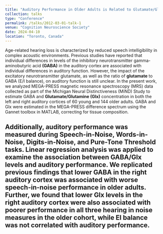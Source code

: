 ```yaml
---
title: "Auditory Performance in Older Adults is Related to Glutamate/Glutamine Concentration in Auditory Cortex."
collection: talks
type: "Conference"
permalink: /talks/2012-03-01-talk-1
venue: "Cognition Neuroscience Society"
date: 2024-04-10
location: "Toronto, Canada"
---
```


Age-related hearing loss is characterized by reduced speech intelligibility in complex acoustic environments. Previous studies have reported that individual differences in levels of the inhibitory neurotransmitter gamma-aminobutyric acid **(GABA)** in the auditory cortex are associated with individual differences in auditory function. However, the impact of the excitatory neurotransmitter glutamate, as well as the ratio of **glutamate** to GABA (E/I balance), on auditory function is still unclear. In the present work, we analyzed MEGA-PRESS magnetic resonance spectroscopy (MRS) data collected as part of the Michigan Neural Distinctiveness (MiND) Study to estimate GABA and **Glutamate/Glutamine (Glx)** concentration in both the left and right auditory cortices of 60 young and 144 older adults. GABA and Glx were estimated in the MEGA-PRESS difference spectrum using the Gannet toolbox in MATLAB, correcting for tissue composition. 

Additionally, auditory performance was measured during Speech-in-Noise, Words-in-Noise, Digits-in-Noise, and Pure-Tone Threshold tasks. Linear regression analysis was applied to examine the association between GABA/Glx levels and auditory performance. We replicated previous findings that lower GABA in the right auditory cortex was associated with worse speech-in-noise performance in older adults. Further, we found that lower **Glx** levels in the right auditory cortex were also associated with poorer performance in **all three** hearing in noise measures in the older cohort, while EI balance was not correlated with auditory performance.
---
